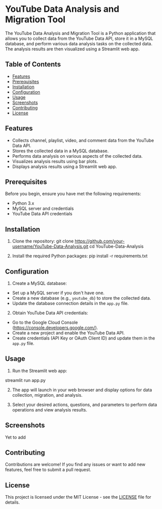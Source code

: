 # YouTube Data Analysis and Migration Tool

The YouTube Data Analysis and Migration Tool is a Python application that allows you to collect data from the YouTube Data API, store it in a MySQL database, and perform various data analysis tasks on the collected data. The analysis results are then visualized using a Streamlit web app.

## Table of Contents

- [Features](#features)
- [Prerequisites](#prerequisites)
- [Installation](#installation)
- [Configuration](#configuration)
- [Usage](#usage)
- [Screenshots](#screenshots)
- [Contributing](#contributing)
- [License](#license)

## Features

- Collects channel, playlist, video, and comment data from the YouTube Data API.
- Stores the collected data in a MySQL database.
- Performs data analysis on various aspects of the collected data.
- Visualizes analysis results using bar plots.
- Displays analysis results using a Streamlit web app.

## Prerequisites

Before you begin, ensure you have met the following requirements:

- Python 3.x
- MySQL server and credentials
- YouTube Data API credentials

## Installation

1. Clone the repository:
git clone https://github.com/your-username/YouTube-Data-Analysis.git
cd YouTube-Data-Analysis

2. Install the required Python packages:
pip install -r requirements.txt

## Configuration

1. Create a MySQL database:
- Set up a MySQL server if you don't have one.
- Create a new database (e.g., `youtube_db`) to store the collected data.
- Update the database connection details in the `app.py` file.

2. Obtain YouTube Data API credentials:
- Go to the Google Cloud Console (https://console.developers.google.com/).
- Create a new project and enable the YouTube Data API.
- Create credentials (API Key or OAuth Client ID) and update them in the `app.py` file.

## Usage

1. Run the Streamlit web app:

streamlit run app.py

2. The app will launch in your web browser and display options for data collection, migration, and analysis.

3. Select your desired actions, questions, and parameters to perform data operations and view analysis results.

## Screenshots

Yet to add

## Contributing

Contributions are welcome! If you find any issues or want to add new features, feel free to submit a pull request.

## License

This project is licensed under the MIT License - see the [LICENSE](/LICENSE) file for details.
